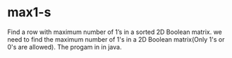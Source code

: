 # max1-s
Find a row with maximum number of 1’s in a sorted 2D Boolean matrix.
we need to find the maximum number of 1's in a 2D Boolean matrix(Only 1's or 0's are allowed).
The progam in in java.
